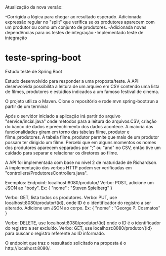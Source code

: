Atualização da nova versão:

-Corrigida a lógica para chegar ao resultado esperado. Adicionada expressão regular no "split" que verifica se os produtores aparecem com um produtor ou como um conjunto de produtores.
-Adicionada novas dependências para os testes de integração
-Implementado teste de integração

# teste-spring-boot
 Estudo teste de Spring Boot

Estudo desenvolvido para responder a uma proposta/teste. A API desenvolvida possibilita a leitura de um arquivo em CSV contendo uma lista de filmes, produtores e estúdios indicados a um famoso festival de cinema.

O projeto utiliza o Maven. Clone o repositório e rode mvn spring-boot:run a partir de um terminal


Após o servidor iniciado a aplicação irá partir do arquivo "service/incial.java" onde métodos para a leitura do arquivos.CSV, criação do banco de dados e preenchimento dos dados acontece. A maioria das funcionalidades giram em torno das tabelas filme, produtor e filme_produtores. A tabela filme_produtor permite que mais de um produtor possam ter dirigido um filme. Percebi que em alguns momentos os nomes dos produtores aparecem separados por ";" ou "and" no CSV, então tive um cuidado para separar e relacionar os diretores ao filme. 

A API foi implementada com base no nível 2 de maturidade de Richardson. A implementação dos verbos HTTP podem ser verificadas em "controllers/ProdutoresControllers.java".

Exemplos: 
Endpoint: localhost:8080/produtor/
Verbo: POST, adicione um JSON ao "body". Ex: 
{
	"nome" : "Steven Spielberg"
}

Verbo: GET, lista todos os produtores.
Verbo: PUT, use localhost:8080/produtor/{id}, onde ID é o identificador do registro a ser alterado. Adicione um JSON ao corpo. Ex:
{
	"nome" : "George P. Cosmatos"
}

Verbo: DELETE, use localhost:8080/produtor/{id} onde o ID é o identificador do registro a ser excluído.
Verbo: GET, use localhost:8080/produtor/{id} para buscar o registro referente ao ID informado.

O endpoint que traz o ressultado solicitado na proposta é o http://localhost:8080/.


